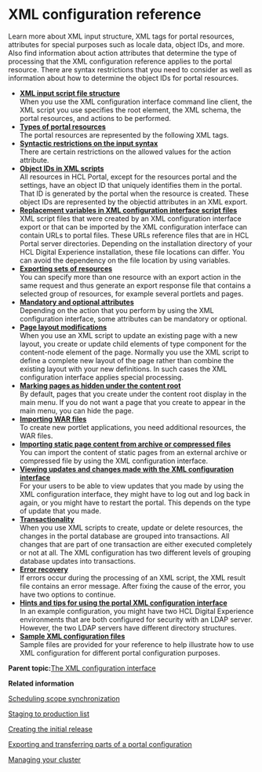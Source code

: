 # XML configuration reference 

Learn more about XML input structure, XML tags for portal resources, attributes for special purposes such as locale data, object IDs, and more. Also find information about action attributes that determine the type of processing that the XML configuration reference applies to the portal resource. There are syntax restrictions that you need to consider as well as information about how to determine the object IDs for portal resources.

-   **[XML input script file structure ](../admin-system/adxmlref_input_structure.md)**  
When you use the XML configuration interface command line client, the XML script you use specifies the root element, the XML schema, the portal resources, and actions to be performed.
-   **[Types of portal resources ](../admin-system/adxmlref_resrc_types.md)**  
The portal resources are represented by the following XML tags.
-   **[Syntactic restrictions on the input syntax ](../admin-system/adxmlref_syntax_restrct.md)**  
There are certain restrictions on the allowed values for the action attribute.
-   **[Object IDs in XML scripts ](../admin-system/adxmlref_objct_ids.md)**  
All resources in HCL Portal, except for the resources portal and the settings, have an object ID that uniquely identifies them in the portal. That ID is generated by the portal when the resource is created. These object IDs are represented by the objectid attributes in an XML export.
-   **[Replacement variables in XML configuration interface script files](../admin-system/adxmlref_rplcmt_variables.md)**  
XML script files that were created by an XML configuration interface export or that can be imported by the XML configuration interface can contain URLs to portal files. These URLs reference files that are in HCL Portal server directories. Depending on the installation directory of your HCL Digital Experience installation, these file locations can differ. You can avoid the dependency on the file location by using variables.
-   **[Exporting sets of resources ](../admin-system/adxmlref_exp_sets.md)**  
You can specify more than one resource with an export action in the same request and thus generate an export response file that contains a selected group of resources, for example several portlets and pages.
-   **[Mandatory and optional attributes ](../admin-system/adxmlref_mandopt_attrbt.md)**  
Depending on the action that you perform by using the XML configuration interface, some attributes can be mandatory or optional.
-   **[Page layout modifications ](../admin-system/adxmlref_page_layout_mod.md)**  
When you use an XML script to update an existing page with a new layout, you create or update child elements of type component for the content-node element of the page. Normally you use the XML script to define a complete new layout of the page rather than combine the existing layout with your new definitions. In such cases the XML configuration interface applies special processing.
-   **[Marking pages as hidden under the content root](../admin-system/adxmlref_hide_page.md)**  
By default, pages that you create under the content root display in the main menu. If you do not want a page that you create to appear in the main menu, you can hide the page.
-   **[Importing WAR files ](../admin-system/adxmlref_import_war.md)**  
To create new portlet applications, you need additional resources, the WAR files.
-   **[Importing static page content from archive or compressed files](../admin-system/adxmlref_imp_static_page.md)**  
You can import the content of static pages from an external archive or compressed file by using the XML configuration interface.
-   **[Viewing updates and changes made with the XML configuration interface](../admin-system/adxmlref_view_upd.md)**  
For your users to be able to view updates that you made by using the XML configuration interface, they might have to log out and log back in again, or you might have to restart the portal. This depends on the type of update that you made.
-   **[Transactionality ](../admin-system/adxmlref_xaction.md)**  
When you use XML scripts to create, update or delete resources, the changes in the portal database are grouped into transactions. All changes that are part of one transaction are either executed completely or not at all. The XML configuration has two different levels of grouping database updates into transactions.
-   **[Error recovery ](../admin-system/adxmlref_errecovr.md)**  
If errors occur during the processing of an XML script, the XML result file contains an error message. After fixing the cause of the error, you have two options to continue.
-   **[Hints and tips for using the portal XML configuration interface](../admin-system/adxmlref_hint_tip.md)**  
In an example configuration, you might have two HCL Digital Experience environments that are both configured for security with an LDAP server. However, the two LDAP servers have different directory structures.
-   **[Sample XML configuration files ](../admin-system/admxmsmp.md)**  
Sample files are provided for your reference to help illustrate how to use XML configuration for different portal configuration purposes.

**Parent topic:**[The XML configuration interface ](../admin-system/admxmlai.md)

**Related information**  


[Scheduling scope synchronization ](../wcm/wcm_tagrate_syncscope_sched.md)

[Staging to production list](../deploy/dep_stage_check.md)

[Creating the initial release ](../deploy/dep_cir.md)

[Exporting and transferring parts of a portal configuration](../admin-system/adxmltsk_xfer_partl_cfg.md)

[Managing your cluster ](../admin-system/manage_clus.md)

